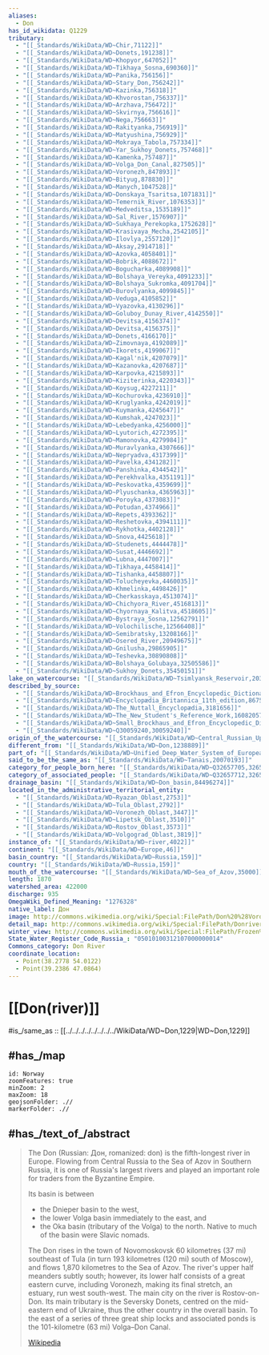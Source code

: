 ```yaml
---
aliases:
  - Don
has_id_wikidata: Q1229
tributary:
  - "[[_Standards/WikiData/WD~Chir,71122]]"
  - "[[_Standards/WikiData/WD~Donets,191238]]"
  - "[[_Standards/WikiData/WD~Khopyor,647052]]"
  - "[[_Standards/WikiData/WD~Tikhaya_Sosna,690360]]"
  - "[[_Standards/WikiData/WD~Panika,756156]]"
  - "[[_Standards/WikiData/WD~Stary_Don,756242]]"
  - "[[_Standards/WikiData/WD~Kazinka,756318]]"
  - "[[_Standards/WikiData/WD~Khvorostan,756337]]"
  - "[[_Standards/WikiData/WD~Arzhava,756472]]"
  - "[[_Standards/WikiData/WD~Skvirnya,756616]]"
  - "[[_Standards/WikiData/WD~Nega,756663]]"
  - "[[_Standards/WikiData/WD~Rakityanka,756919]]"
  - "[[_Standards/WikiData/WD~Matyushina,756929]]"
  - "[[_Standards/WikiData/WD~Mokraya_Tabola,757334]]"
  - "[[_Standards/WikiData/WD~Yar_Sukhoy_Donets,757468]]"
  - "[[_Standards/WikiData/WD~Kamenka,757487]]"
  - "[[_Standards/WikiData/WD~Volga_Don_Canal,827505]]"
  - "[[_Standards/WikiData/WD~Voronezh,847893]]"
  - "[[_Standards/WikiData/WD~Bityug,878830]]"
  - "[[_Standards/WikiData/WD~Manych,1047528]]"
  - "[[_Standards/WikiData/WD~Donskaya_Tsaritsa,1071831]]"
  - "[[_Standards/WikiData/WD~Temernik_River,1076353]]"
  - "[[_Standards/WikiData/WD~Medveditsa,1535189]]"
  - "[[_Standards/WikiData/WD~Sal_River,1576907]]"
  - "[[_Standards/WikiData/WD~Sukhaya_Perekopka,1752628]]"
  - "[[_Standards/WikiData/WD~Krasivaya_Mecha,2542105]]"
  - "[[_Standards/WikiData/WD~Ilovlya,2557120]]"
  - "[[_Standards/WikiData/WD~Aksay,2914718]]"
  - "[[_Standards/WikiData/WD~Azovka,4058401]]"
  - "[[_Standards/WikiData/WD~Bobrik,4088672]]"
  - "[[_Standards/WikiData/WD~Bogucharka,4089908]]"
  - "[[_Standards/WikiData/WD~Bolshaya_Vereyka,4091233]]"
  - "[[_Standards/WikiData/WD~Bolshaya_Sukromka,4091704]]"
  - "[[_Standards/WikiData/WD~Burovlyanka,4099845]]"
  - "[[_Standards/WikiData/WD~Veduga,4105852]]"
  - "[[_Standards/WikiData/WD~Vyazovka,4130296]]"
  - "[[_Standards/WikiData/WD~Goluboy_Dunay_River,4142550]]"
  - "[[_Standards/WikiData/WD~Devitsa,4156374]]"
  - "[[_Standards/WikiData/WD~Devitsa,4156375]]"
  - "[[_Standards/WikiData/WD~Donets,4166170]]"
  - "[[_Standards/WikiData/WD~Zimovnaya,4192089]]"
  - "[[_Standards/WikiData/WD~Ikorets,4199067]]"
  - "[[_Standards/WikiData/WD~Kagal'nik,4207079]]"
  - "[[_Standards/WikiData/WD~Kazanovka,4207687]]"
  - "[[_Standards/WikiData/WD~Karpovka,4215893]]"
  - "[[_Standards/WikiData/WD~Kiziterinka,4220343]]"
  - "[[_Standards/WikiData/WD~Koysug,4227211]]"
  - "[[_Standards/WikiData/WD~Kochurovka,4236910]]"
  - "[[_Standards/WikiData/WD~Kruglyanka,4242019]]"
  - "[[_Standards/WikiData/WD~Kuymanka,4245647]]"
  - "[[_Standards/WikiData/WD~Kumshak,4247023]]"
  - "[[_Standards/WikiData/WD~Lebedyanka,4256000]]"
  - "[[_Standards/WikiData/WD~Lyutorich,4272395]]"
  - "[[_Standards/WikiData/WD~Mamonovka,4279984]]"
  - "[[_Standards/WikiData/WD~Muravlyanka,4307666]]"
  - "[[_Standards/WikiData/WD~Nepryadva,4317399]]"
  - "[[_Standards/WikiData/WD~Pavelka,4341282]]"
  - "[[_Standards/WikiData/WD~Panshinka,4344542]]"
  - "[[_Standards/WikiData/WD~Perekhvalka,4351191]]"
  - "[[_Standards/WikiData/WD~Peskovatka,4359699]]"
  - "[[_Standards/WikiData/WD~Plyuschanka,4365963]]"
  - "[[_Standards/WikiData/WD~Poroyka,4373083]]"
  - "[[_Standards/WikiData/WD~Potudan,4374966]]"
  - "[[_Standards/WikiData/WD~Repets,4393362]]"
  - "[[_Standards/WikiData/WD~Reshetovka,4394111]]"
  - "[[_Standards/WikiData/WD~Rykhotka,4402128]]"
  - "[[_Standards/WikiData/WD~Snova,4425618]]"
  - "[[_Standards/WikiData/WD~Studenets,4444478]]"
  - "[[_Standards/WikiData/WD~Susat,4446692]]"
  - "[[_Standards/WikiData/WD~Lubna,4447007]]"
  - "[[_Standards/WikiData/WD~Tikhaya,4458414]]"
  - "[[_Standards/WikiData/WD~Tishanka,4458807]]"
  - "[[_Standards/WikiData/WD~Tolucheyevka,4460035]]"
  - "[[_Standards/WikiData/WD~Khmelinka,4498426]]"
  - "[[_Standards/WikiData/WD~Cherkasskaya,4513074]]"
  - "[[_Standards/WikiData/WD~Chichyora_River,4516813]]"
  - "[[_Standards/WikiData/WD~Chyornaya_Kalitva,4518605]]"
  - "[[_Standards/WikiData/WD~Bystraya_Sosna,12562791]]"
  - "[[_Standards/WikiData/WD~Volochilische,12566408]]"
  - "[[_Standards/WikiData/WD~Semibratsky,13208166]]"
  - "[[_Standards/WikiData/WD~Osered_River,20949675]]"
  - "[[_Standards/WikiData/WD~Gnilusha,29865905]]"
  - "[[_Standards/WikiData/WD~Teshevka,30890808]]"
  - "[[_Standards/WikiData/WD~Bolshaya_Golubaya,32505586]]"
  - "[[_Standards/WikiData/WD~Sukhoy_Donets,35450151]]"
lake_on_watercourse: "[[_Standards/WikiData/WD~Tsimlyansk_Reservoir,203536]]"
described_by_source:
  - "[[_Standards/WikiData/WD~Brockhaus_and_Efron_Encyclopedic_Dictionary,602358]]"
  - "[[_Standards/WikiData/WD~Encyclopædia_Britannica_11th_edition,867541]]"
  - "[[_Standards/WikiData/WD~The_Nuttall_Encyclopædia,3181656]]"
  - "[[_Standards/WikiData/WD~The_New_Student's_Reference_Work,16082057]]"
  - "[[_Standards/WikiData/WD~Small_Brockhaus_and_Efron_Encyclopedic_Dictionary,19180675]]"
  - "[[_Standards/WikiData/WD~Q30059240,30059240]]"
origin_of_the_watercourse: "[[_Standards/WikiData/WD~Central_Russian_Upland,1126906]]"
different_from: "[[_Standards/WikiData/WD~Don,1238889]]"
part_of: "[[_Standards/WikiData/WD~Unified_Deep_Water_System_of_European_Russia,4173942]]"
said_to_be_the_same_as: "[[_Standards/WikiData/WD~Tanais,20070193]]"
category_for_people_born_here: "[[_Standards/WikiData/WD~Q32657705,32657705]]"
category_of_associated_people: "[[_Standards/WikiData/WD~Q32657712,32657712]]"
drainage_basin: "[[_Standards/WikiData/WD~Don_basin,84496274]]"
located_in_the_administrative_territorial_entity:
  - "[[_Standards/WikiData/WD~Ryazan_Oblast,2753]]"
  - "[[_Standards/WikiData/WD~Tula_Oblast,2792]]"
  - "[[_Standards/WikiData/WD~Voronezh_Oblast,3447]]"
  - "[[_Standards/WikiData/WD~Lipetsk_Oblast,3510]]"
  - "[[_Standards/WikiData/WD~Rostov_Oblast,3573]]"
  - "[[_Standards/WikiData/WD~Volgograd_Oblast,3819]]"
instance_of: "[[_Standards/WikiData/WD~river,4022]]"
continent: "[[_Standards/WikiData/WD~Europe,46]]"
basin_country: "[[_Standards/WikiData/WD~Russia,159]]"
country: "[[_Standards/WikiData/WD~Russia,159]]"
mouth_of_the_watercourse: "[[_Standards/WikiData/WD~Sea_of_Azov,35000]]"
length: 1870
watershed_area: 422000
discharge: 935
OmegaWiki_Defined_Meaning: "1276328"
native_label: Дон
image: http://commons.wikimedia.org/wiki/Special:FilePath/Don%20%28Voronezh%20Oblast%29.jpg
detail_map: http://commons.wikimedia.org/wiki/Special:FilePath/Donrivermap.png
winter_view: http://commons.wikimedia.org/wiki/Special:FilePath/Frozen%20Don%20River%20in%20cold%20Russian%20winter%2C%20Rostov-on-Don%2C%20Russia.jpg
State_Water_Register_Code_Russia_: "05010100312107000000014"
Commons_category: Don River
coordinate_location:
  - Point(38.2778 54.0122)
  - Point(39.2386 47.0864)
---
```


# [[Don(river)]] 

#is_/same_as :: [[../../../../../../../../WikiData/WD~Don,1229|WD~Don,1229]] 

## #has_/map 

```leaflet
id: Norway
zoomFeatures: true 
minZoom: 2 
maxZoom: 18
geojsonFolder: .//
markerFolder: .//
```

## #has_/text_of_/abstract 

> The Don (Russian: Дон, romanized: don) is the fifth-longest river in Europe. 
> Flowing from Central Russia to the Sea of Azov in Southern Russia, 
> it is one of Russia's largest rivers and played an important role for traders from the Byzantine Empire.
>
> Its basin is between 
> - the Dnieper basin to the west, 
> - the lower Volga basin immediately to the east, and 
> - the Oka basin (tributary of the Volga) to the north. 
> Native to much of the basin were Slavic nomads.
>
> The Don rises in the town of Novomoskovsk 60 kilometres (37 mi) southeast of Tula (in turn 193 kilometres (120 mi) south of Moscow), and flows 1,870 kilometres to the Sea of Azov. The river's upper half meanders subtly south; however, its lower half consists of a great eastern curve, including Voronezh, making its final stretch, an estuary, run west south-west. The main city on the river is Rostov-on-Don. Its main tributary is the Seversky Donets, centred on the mid-eastern end of Ukraine, thus the other country in the overall basin.  To the east of a series of three great ship locks and associated ponds is the 101-kilometre (63 mi) Volga–Don Canal.
>
> [Wikipedia](https://en.wikipedia.org/wiki/Don%20(river)) 


